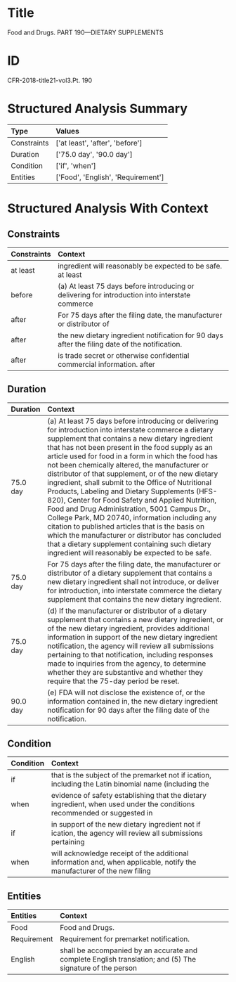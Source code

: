 # Title

 Food and Drugs. PART 190—DIETARY SUPPLEMENTS


# ID

 CFR-2018-title21-vol3.Pt. 190


# Structured Analysis Summary

| Type        | Values                             |
|:------------|:-----------------------------------|
| Constraints | ['at least', 'after', 'before']    |
| Duration    | ['75.0 day', '90.0 day']           |
| Condition   | ['if', 'when']                     |
| Entities    | ['Food', 'English', 'Requirement'] |


# Structured Analysis With Context

 


## Constraints

| Constraints   | Context                                                                                          |
|:--------------|:-------------------------------------------------------------------------------------------------|
| at least      | ingredient will reasonably be expected to be safe. at least                                      |
| before        | (a) At least 75 days  before introducing or delivering for introduction into interstate commerce |
| after         | For 75 days  after the filing date, the manufacturer or distributor of                           |
| after         | the new dietary ingredient notification for 90 days after  the filing date of the notification.  |
| after         | is trade secret or otherwise confidential commercial information. after                          |


## Duration

| Duration   | Context                                                                                                                                                                                                                                                                                                                                                                                                                                                                                                                                                                                                                                                                                                                                                                                                                                             |
|:-----------|:----------------------------------------------------------------------------------------------------------------------------------------------------------------------------------------------------------------------------------------------------------------------------------------------------------------------------------------------------------------------------------------------------------------------------------------------------------------------------------------------------------------------------------------------------------------------------------------------------------------------------------------------------------------------------------------------------------------------------------------------------------------------------------------------------------------------------------------------------|
| 75.0 day   | (a) At least 75 days before introducing or delivering for introduction into interstate commerce a dietary supplement that contains a new dietary ingredient that has not been present in the food supply as an article used for food in a form in which the food has not been chemically altered, the manufacturer or distributor of that supplement, or of the new dietary ingredient, shall submit to the Office of Nutritional Products, Labeling and Dietary Supplements (HFS-820), Center for Food Safety and Applied Nutrition, Food and Drug Administration, 5001 Campus Dr., College Park, MD 20740, information including any citation to published articles that is the basis on which the manufacturer or distributor has concluded that a dietary supplement containing such dietary ingredient will reasonably be expected to be safe. |
| 75.0 day   | For 75 days after the filing date, the manufacturer or distributor of a dietary supplement that contains a new dietary ingredient shall not introduce, or deliver for introduction, into interstate commerce the dietary supplement that contains the new dietary ingredient.                                                                                                                                                                                                                                                                                                                                                                                                                                                                                                                                                                       |
| 75.0 day   | (d) If the manufacturer or distributor of a dietary supplement that contains a new dietary ingredient, or of the new dietary ingredient, provides additional information in support of the new dietary ingredient notification, the agency will review all submissions pertaining to that notification, including responses made to inquiries from the agency, to determine whether they are substantive and whether they require that the 75-day period be reset.                                                                                                                                                                                                                                                                                                                                                                                  |
| 90.0 day   | (e) FDA will not disclose the existence of, or the information contained in, the new dietary ingredient notification for 90 days after the filing date of the notification.                                                                                                                                                                                                                                                                                                                                                                                                                                                                                                                                                                                                                                                                         |


## Condition

| Condition   | Context                                                                                                                 |
|:------------|:------------------------------------------------------------------------------------------------------------------------|
| if          | that is the subject of the premarket not if ication, including the Latin binomial name (including the                   |
| when        | evidence of safety establishing that the dietary ingredient, when used under the conditions recommended or suggested in |
| if          | in support of the new dietary ingredient not if ication, the agency will review all submissions pertaining              |
| when        | will acknowledge receipt of the additional information and, when applicable, notify the manufacturer of the new filing  |


## Entities

| Entities    | Context                                                                                                   |
|:------------|:----------------------------------------------------------------------------------------------------------|
| Food        | Food  and Drugs.                                                                                          |
| Requirement | Requirement  for premarket notification.                                                                  |
| English     | shall be accompanied by an accurate and complete English translation; and (5) The signature of the person |


